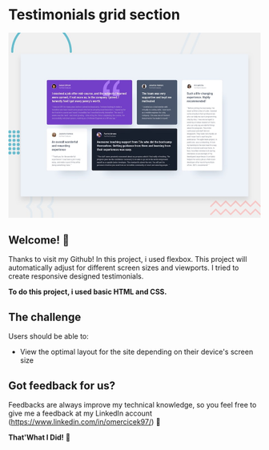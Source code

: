 # Testimonials grid section

![Design preview for the Testimonials grid section coding challenge](./design/desktop-preview.jpg)

## Welcome! 👋

Thanks to visit my Github! In this project, i used flexbox. This project will automatically adjust for different screen sizes and viewports. I tried to create responsive designed testimonials.

**To do this project, i used basic HTML and CSS.**

## The challenge

Users should be able to:

- View the optimal layout for the site depending on their device's screen size

## Got feedback for us?

Feedbacks are always improve my technical knowledge, so you feel free to give me a feedback at my LinkedIn account (https://www.linkedin.com/in/omercicek97/) 🙌

**That'What I Did!** 🚀
